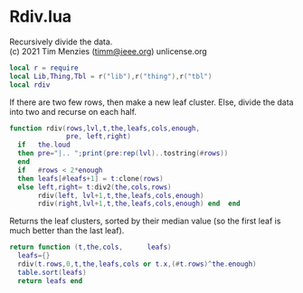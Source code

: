 
# Rdiv.lua
Recursively divide the data.   
(c) 2021 Tim Menzies (timm@ieee.org) unlicense.org

```lua
local r = require
local Lib,Thing,Tbl = r("lib"),r("thing"),r("tbl")
local rdiv

```

If there are two few rows, then make a new leaf cluster.
Else, divide the data into two and recurse on each half.

```lua
function rdiv(rows,lvl,t,the,leafs,cols,enough,
              pre, left,right)
  if   the.loud 
  then pre="|.. ";print(pre:rep(lvl)..tostring(#rows)) 
  end
  if   #rows < 2*enough 
  then leafs[#leafs+1] = t:clone(rows)
  else left,right= t:div2(the,cols,rows)
       rdiv(left, lvl+1,t,the,leafs,cols,enough) 
       rdiv(right,lvl+1,t,the,leafs,cols,enough) end  end 
```

Returns the leaf clusters, sorted by their median value
(so the first leaf is much better than the last leaf).

```lua
return function (t,the,cols,      leafs)
  leafs={}
  rdiv(t.rows,0,t,the,leafs,cols or t.x,(#t.rows)^the.enough)
  table.sort(leafs)
  return leafs end
```
